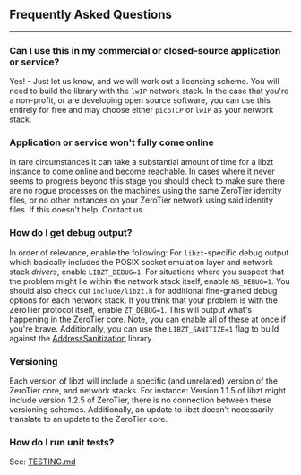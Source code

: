 ## Frequently Asked Questions
***

### Can I use this in my commercial or closed-source application or service?

Yes! - Just let us know, and we will work out a licensing scheme. You will need to build the library with the `lwIP` network stack. In the case that you're a non-profit, or are developing open source software, you can use this entirely for free and may choose either `picoTCP` or `lwIP` as your network stack.

### Application or service won't fully come online

In rare circumstances it can take a substantial amount of time for a libzt instance to come online and become reachable. In cases where it never seems to progress beyond this stage you should check to make sure there are no rogue processes on the machines using the same ZeroTier identity files, or no other instances on your ZeroTier network using said identity files. If this doesn't help. Contact us.

### How do I get debug output?

In order of relevance, enable the following: For `libzt`-specific debug output which basically includes the POSIX socket emulation layer and network stack *drivers*, enable `LIBZT_DEBUG=1`. For situations where you suspect that the problem might lie within the network stack itself, enable `NS_DEBUG=1`. You should also check out `include/libzt.h` for additional fine-grained debug options for each network stack. If you think that your problem is with the ZeroTier protocol itself, enable `ZT_DEBUG=1`. This will output what's happening in the ZeroTier core. Note, you can enable all of these at once if you're brave. Additionally, you can use the `LIBZT_SANITIZE=1` flag to build against the [AddressSanitization]() library.

### Versioning

Each version of libzt will include a specific (and unrelated) version of the ZeroTier core, and network stacks. For instance: Version 1.1.5 of libzt might include version 1.2.5 of ZeroTier, there is no connection between these versioning schemes. Additionally, an update to libzt doesn't necessarily translate to an update to the ZeroTier core.

### How do I run unit tests?

See: [TESTING.md](TESTING.md)